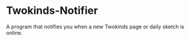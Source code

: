 # Twokinds-Notifier
A program that notifies you when a new Twokinds page or daily sketch is online.
